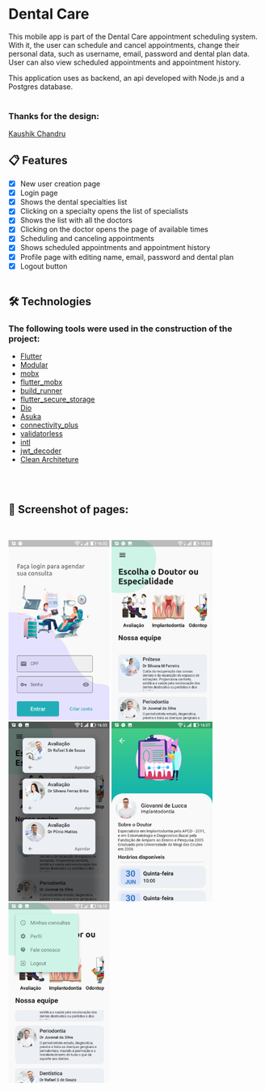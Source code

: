 # Dental Care

This mobile app is part of the Dental Care appointment scheduling system. With it, the user can schedule and cancel appointments, change their personal data, such as username, email, password and dental plan data. User can also view scheduled appointments and appointment history.<p>
This application uses as backend, an api developed with Node.js and a Postgres database.
<br/>
<br/>

### Thanks for the design:

[Kaushik Chandru ](https://www.youtube.com/user/kaushikchandru/featured)

## 📋 Features

- [x] New user creation page
- [x] Login page
- [x] Shows the dental specialties list
- [x] Clicking on a specialty opens the list of specialists
- [x] Shows the list with all the doctors
- [x] Clicking on the doctor opens the page of available times
- [x] Scheduling and canceling appointments
- [x] Shows scheduled appointments and appointment history
- [x] Profile page with editing name, email, password and dental plan
- [x] Logout button
      <br/>
      <br/>

## 🛠 Technologies

### The following tools were used in the construction of the project:

- [Flutter](https://flutter.dev/)
- [Modular](https://modular.flutterando.com.br/)
- [mobx](https://pub.dev/packages/mobx)
- [flutter_mobx](https://pub.dev/packages/flutter_mobx)
- [build_runner](https://pub.dev/packages/build_runner)
- [flutter_secure_storage](https://pub.dev/packages/flutter_secure_storage)
- [Dio](https://pub.dev/packages/dio)
- [Asuka](https://pub.dev/packages/asuka)
- [connectivity_plus](https://pub.dev/packages/connectivity_plus)
- [validatorless](https://pub.dev/packages/validatorless)
- [intl](https://pub.dev/packages/intl)
- [jwt_decoder](https://pub.dev/packages/jwt_decoder)
- [Clean Architeture](https://github.com/Flutterando/Clean-Dart)

<br/>
<br/>

## 📸 Screenshot of pages:

<br/>

<p>
<img src="./lib/assets/images/login.jpg" alt="login page" width="200">
<img src="./lib/assets/images/home.jpg" alt="home page" width="200">
<img src="./lib/assets/images/list_by_specialty.jpg" alt="list by specialty" width="200">
<img src="./lib/assets/images/doctor_page.jpg" alt="doctor page" width="200">
<img src="./lib/assets/images/menu.jpg" alt="menu" width="200">
</p>
